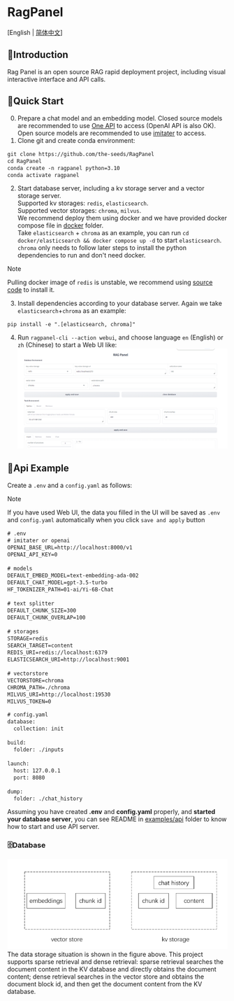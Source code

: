 # RagPanel
[English | [简体中文](README_zh.md)]
## 📄Introduction
Rag Panel is an open source RAG rapid deployment project, including visual interactive interface and API calls.
## 🚀Quick Start
0. Prepare a chat model and an embedding model. Closed source models are recommended to use [One API](https://github.com/songquanpeng/one-api) to access (OpenAI API is also OK). Open source models are recommended to use [imitater](https://github.com/the-seeds/imitater) to access.
1. Clone git and create conda environment:
```
git clone https://github.com/the-seeds/RagPanel
cd RagPanel
conda create -n ragpanel python=3.10
conda activate ragpanel
```
2. Start database server, including a kv storage server and a vector storage server.  
Supported kv storages: `redis`,  `elasticsearch`.  
Supported vector storages: `chroma`, `milvus`.  
We recommend deploy them using docker and we have provided docker compose file in [docker](docker) folder.   
Take `elasticsearch` + `chroma` as an example, you can run `cd docker/elasticsearch && docker compose up -d` to start `elasticsearch`. `chroma` only needs to follow later steps to install the python dependencies to run and don't need docker.
> [!NOTE] 
> Pulling docker image of `redis` is unstable, we recommend using [source code](https://github.com/redis/redis?tab=readme-ov-file#installing-redis) to install it.

3. Install dependencies according to your database server. Again we take `elasticsearch`+`chroma` as an example:
```
pip install -e ".[elasticsearch, chroma]"
```

4. Run `ragpanel-cli --action webui`, and choose language `en` (English) or `zh` (Chinese) to start a Web UI like:
![Web UI](assets/webui.png)

## 📡Api Example
Create a `.env` and a `config.yaml` as follows: 
> [!Note]
> If you have used Web UI, the data you filled in the UI will be saved as `.env` and `config.yaml` automatically when you click `save and apply` button
```
# .env
# imitater or openai
OPENAI_BASE_URL=http://localhost:8000/v1
OPENAI_API_KEY=0

# models
DEFAULT_EMBED_MODEL=text-embedding-ada-002
DEFAULT_CHAT_MODEL=gpt-3.5-turbo
HF_TOKENIZER_PATH=01-ai/Yi-6B-Chat

# text splitter
DEFAULT_CHUNK_SIZE=300
DEFAULT_CHUNK_OVERLAP=100

# storages
STORAGE=redis
SEARCH_TARGET=content
REDIS_URI=redis://localhost:6379
ELASTICSEARCH_URI=http://localhost:9001

# vectorstore
VECTORSTORE=chroma
CHROMA_PATH=./chroma
MILVUS_URI=http://localhost:19530
MILVUS_TOKEN=0
```

```
# config.yaml
database:
  collection: init

build:
  folder: ./inputs

launch:
  host: 127.0.0.1
  port: 8080

dump:
  folder: ./chat_history
```
Assuming you have created **.env** and **config.yaml** properly, and **started your database server**, you can see README in [examples/api](examples/api/) folder to know how to start and use API server.

### 🗄Database
![database](assets/database.png)
The data storage situation is shown in the figure above. This project supports sparse retrieval and dense retrieval: sparse retrieval searches the document content in the KV database and directly obtains the document content; dense retrieval searches in the vector store and obtains the document block id, and then get the document content from the KV database.